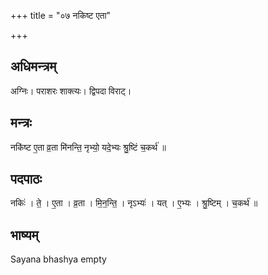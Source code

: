 +++
title = "०७ नकिष्ट एता"

+++
## अधिमन्त्रम्
अग्निः। पराशरः शाक्त्यः। द्विपदा विराट्।

## मन्त्रः
नकि॑ष्ट ए॒ता व्र॒ता मि॑नन्ति॒ नृभ्यो॒ यदे॒भ्यः श्रु॒ष्टिं च॒कर्थ॑ ॥

## पदपाठः
नकिः॑ । ते॒ । ए॒ता । व्र॒ता । मि॒न॒न्ति॒ । नृऽभ्यः॑ । यत् । ए॒भ्यः । श्रु॒ष्टिम् । च॒कर्थ॑ ॥

## भाष्यम्
Sayana bhashya empty